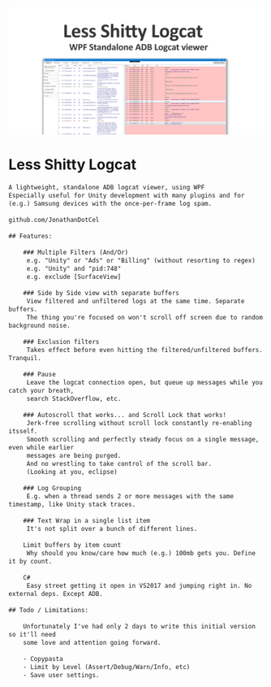 
![](social_card_PNG.png)


# Less Shitty Logcat
	
	A lightweight, standalone ADB logcat viewer, using WPF
	Especially useful for Unity development with many plugins and for 
	(e.g.) Samsung devices with the once-per-frame log spam.
		
	github.com/JonathanDotCel
		
	## Features:
		
		### Multiple Filters (And/Or)
		 e.g. "Unity" or "Ads" or "Billing" (without resorting to regex)
		 e.g. "Unity" and "pid:748"
		 e.g. exclude [SurfaceView]
		
		### Side by Side view with separate buffers
		 View filtered and unfiltered logs at the same time. Separate buffers.
		 The thing you're focused on won't scroll off screen due to random background noise.
		
		### Exclusion filters
		 Takes effect before even hitting the filtered/unfiltered buffers. Tranquil.
		
		### Pause
		 Leave the logcat connection open, but queue up messages while you catch your breath, 
		 search StackOverflow, etc.
		
		### Autoscroll that works... and Scroll Lock that works!
		 Jerk-free scrolling without scroll lock constantly re-enabling itsself. 		 
		 Smooth scrolling and perfectly steady focus on a single message, even while earlier 
		 messages are being purged.		 
		 And no wrestling to take control of the scroll bar.
		 (Looking at you, eclipse)
		
		### Log Grouping
		 E.g. when a thread sends 2 or more messages with the same timestamp, like Unity stack traces.
		 
		### Text Wrap in a single list item
		 It's not split over a bunch of different lines.
		 
		Limit buffers by item count
		 Why should you know/care how much (e.g.) 100mb gets you. Define it by count.
		
		C#
		 Easy street getting it open in VS2017 and jumping right in. No external deps. Except ADB.
		 
	## Todo / Limitations:
		
		Unfortunately I've had only 2 days to write this initial version so it'll need 
		some love and attention going forward.
		
		- Copypasta
		- Limit by Level (Assert/Debug/Warn/Info, etc)
		- Save user settings.
	
